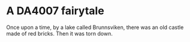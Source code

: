 # A DA4007 fairytale
Once upon a time, by a lake called Brunnsviken, there was an old castle made of red bricks.
Then it was torn down.
